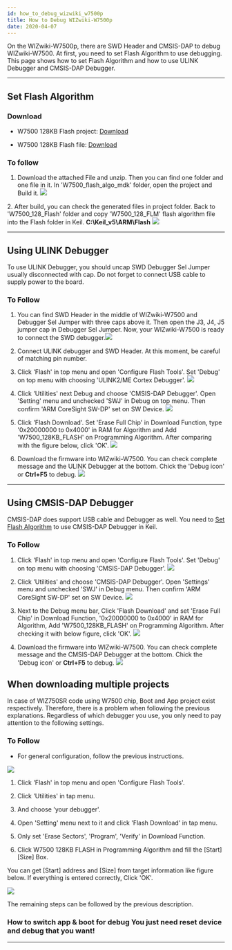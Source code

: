 ```yaml
---
id: how_to_debug_wizwiki_w7500p
title: How to Debug WIZwiki-W7500p
date: 2020-04-07
---
```


On the WIZwiki-W7500p, there are SWD Header and CMSIS-DAP to debug
WIZwiki-W7500. At first, you need to set Flash Algorithm to use
debugging. This page shows how to set Flash Algorithm and how to use
ULINK Debugger and CMSIS-DAP Debugger.

---


## Set Flash Algorithm

### Download

  * W7500 128KB Flash project:
<a href="/img/products/w7500/overview/w7500_128kb_flash.zip" target="_blank">Download</a>

  * W7500 128KB Flash file:
<a href="/img/products/w7500/overview/w7500_128_flm.zip" target="_blank">Download</a>


### To follow

1. Download the attached File and unzip. Then you can find one folder
and one file in it. In 'W7500\_flash\_algo\_mdk' folder, open the
project and Build it.
![](/img/products/w7500/overview/flash_set.jpg)

2\. After build, you can check the generated files in project folder.
Back to 'W7500\_128\_Flash' folder and copy 'W7500\_128\_FLM' flash
algorithm file into the Flash folder in Keil.
**C:\\Keil\_v5\\ARM\\Flash**
![](/img/products/w7500/overview/set_flash_algo2.png)

---


## Using ULINK Debugger

To use ULINK Debugger, you should uncap SWD Debugger Sel Jumper usually
disconnected with cap. Do not forget to connect USB cable to supply
power to the board.

### To Follow

1. You can find SWD Header in the middle of WIZwiki-W7500 and Debugger
Sel Jumper with three caps above it. Then open the J3, J4, J5 jumper cap
in Debugger Sel Jumper. Now, your WIZwiki-W7500 is ready to connect the
SWD
debugger.![](/img/products/w7500/overview/swd_header_debugger_jumper.png)

2. Connect ULINK debugger and SWD Header. At this moment, be careful of
matching pin number.

3. Click 'Flash' in top menu and open 'Configure Flash Tools'. Set
'Debug' on top menu with choosing 'ULINK2/ME Cortex Debugger'.
![](/img/products/w7500/overview/ulink_set1.jpg)

4. Click 'Utilities' next Debug and choose 'CMSIS-DAP Debugger'. Open
'Setting' menu and unchecked 'SWJ' in Debug on top menu. Then confirm
'ARM CoreSight SW-DP' set on SW Device.
![](/img/products/w7500/overview/ulink_set2.jpg)

5. Click 'Flash Download'. Set 'Erase Full Chip' in Download Function,
type '0x20000000 to 0x4000' in RAM for Algorithm and Add
'W7500\_128KB\_FLASH' on Programming Algorithm. After comparing with the
figure below, click 'OK'.
![](/img/products/w7500/overview/ulink_set3-1.jpg)

6. Download the firmware into WIZwiki-W7500. You can check complete
message and the ULINK Debugger at the bottom. Chick the 'Debug icon' or
**Ctrl+F5** to debug.
![](/img/products/w7500/overview/ulink_set4.jpg)

---

## Using CMSIS-DAP Debugger

CMSIS-DAP does support USB cable and Debugger as well. You need to [Set Flash Algorithm](#set_flash_algorithm) to use CMSIS-DAP Debugger in Keil.  

### To Follow

1. Click 'Flash' in top menu and open 'Configure Flash Tools'. Set 'Debug' on top menu with choosing 'CMSIS-DAP Debugger'. 
![](/img/products/wizwiki_w7500/cmsis_debug_1.jpg)

2. Click 'Utilities' and choose 'CMSIS-DAP Debugger'. Open 'Settings' menu and unchecked 'SWJ' in Debug menu. Then confirm 'ARM CoreSight SW-DP' set on SW Device. 
![](/img/products/wizwiki_w7500/cmsis_debug_2-1.jpg)

3. Next to the Debug menu bar, Click 'Flash Download' and set 'Erase Full Chip' in Download Function, '0x20000000 to 0x4000' in RAM for Algorithm, Add 'W7500_128KB_FLASH' on Programming Algorithm. After checking it with below figure, click 'OK'. 
![](/img/products/wizwiki_w7500/cmsis_debug_3-1.jpg)  

4. Download the firmware into WIZwiki-W7500. You can check complete message and the CMSIS-DAP Debugger at the bottom. Chick the 'Debug icon' or **Ctrl+F5** to debug. 
![](/img/products/wizwiki_w7500/cmsis_debug_4.jpg)


## When downloading multiple projects

In case of WIZ750SR code using W7500 chip, Boot and App project exist
respectively. Therefore, there is a problem when following the previous
explanations. Regardless of which debugger you use, you only need to pay
attention to the following settings.


### To Follow

- For general configuration, follow the previous instructions.

![](/img/products/w7500/overview/cmsis_debug_multi_project_1.png)

1. Click 'Flash' in top menu and open 'Configure Flash Tools'.

2. Click 'Utilities' in tap menu.

3. And choose 'your debugger'.

4. Open 'Setting' menu next to it and click 'Flash Download' in tap
menu.

5. Only set 'Erase Sectors', 'Program', 'Verify' in Download Function.

6. Click W7500 128KB FLASH in Programming Algorithm and fill the
[Start] [Size] Box.


 You can get [Start] address and [Size] from target information like figure below.
 If everything is entered correctly, Click 'OK'.

![](/img/products/w7500/overview/cmsis_debug_target_info.png)

The remaining steps can be followed by the previous description.


### How to switch app & boot for debug You just need reset device and debug that you want!

---
